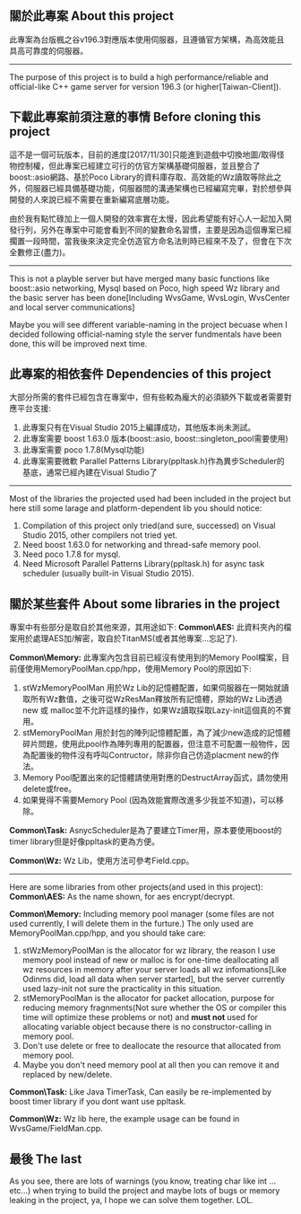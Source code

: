 關於此專案
About this project
----
此專案為台版楓之谷v196.3對應版本使用伺服器，且遵循官方架構，為高效能且具高可靠度的伺服器。


---

The purpose of this project is to build a high performance/reliable and official-like C++ game server for version 196.3 (or higher[Taiwan-Client]).

下載此專案前須注意的事情
Before cloning this project
----
這不是一個可玩版本，目前的進度[2017/11/30]只能進到遊戲中切換地圖/取得怪物控制權，但此專案已經建立可行的仿官方架構基礎伺服器，並且整合了boost::asio網路、基於Poco Library的資料庫存取、高效能的Wz讀取等除此之外，伺服器已經具備基礎功能，伺服器間的溝通架構也已經編寫完畢，對於想參與開發的人來說已經不需要在重新編寫底層功能。

由於我有點忙碌加上一個人開發的效率實在太慢，因此希望能有好心人一起加入開發行列，另外在專案中可能會看到不同的變數命名習慣，主要是因為這個專案已經擱置一段時間，當我後來決定完全仿造官方命名法則時已經來不及了，但會在下次全數修正(盡力)。

---

This is not a playble server but have merged many basic functions like boost::asio networking, Mysql based on Poco, high speed Wz library and the basic server has been done[Including WvsGame, WvsLogin, WvsCenter and local server communications]

Maybe you will see different variable-naming in the project becuase when I decided following official-naming style the server fundmentals have been done, this will be improved next time.

此專案的相依套件
Dependencies of this project
----
大部分所需的套件已經包含在專案中，但有些較為龐大的必須額外下載或者需要對應平台支援:
1. 此專案只有在Visual Studio 2015上編譯成功，其他版本尚未測試。
2. 此專案需要 boost 1.63.0 版本(boost::asio, boost::singleton_pool需要使用)
3. 此專案需要 poco 1.7.8(Mysql功能)
4. 此專案需要微軟 Parallel Patterns Library(ppltask.h)作為異步Scheduler的基底，通常已經內建在Visual Studio了


---

Most of the libraries the projected used had been included in the project but here still some larage and platform-dependent lib you should notice:
1. Compilation of this project only tried(and sure, successed) on Visual Studio 2015, other compilers not tried yet.
2. Need boost 1.63.0 for networking and thread-safe memory pool.
3. Need poco 1.7.8 for mysql.
4. Need Microsoft Parallel Patterns Library(ppltask.h) for async task scheduler (usually built-in Visual Studio 2015).

關於某些套件
About some libraries in the project
----
專案中有些部分是取自於其他來源，其用途如下:
**Common\AES:**
此資料夾內的檔案用於處理AES加/解密，取自於TitanMS(或者其他專案...忘記了).

**Common\Memory:**
此專案內包含目前已經沒有使用到的Memory Pool檔案，目前僅使用MemoryPoolMan.cpp/hpp，使用Memory Pool的原因如下:
1. stWzMemoryPoolMan 用於Wz Lib的記憶體配置，如果伺服器在一開始就讀取所有Wz數值，之後可從WzResMan釋放所有記憶體，原始的Wz Lib透過new 或 malloc並不允許這樣的操作，如果Wz讀取採取Lazy-init這個真的不實用。
2. stMemoryPoolMan 用於封包的陣列記憶體配置，為了減少new造成的記憶體碎片問題，使用此pool作為陣列專用的配置器，但注意不可配置一般物件，因為配置後的物件沒有呼叫Contructor，除非你自己仿造placment new的作法。
3. Memory Pool配置出來的記憶體請使用對應的DestructArray函式，請勿使用delete或free。
4. 如果覺得不需要Memory Pool (因為效能實際改進多少我並不知道)，可以移除。

**Common\Task:**
AsnycScheduler是為了要建立Timer用，原本要使用boost的timer library但是好像ppltask的更為方便。

**Common\Wz:**
Wz Lib，使用方法可參考Field.cpp。


---

Here are some libraries from other projects(and used in this project):
**Common\AES:**
As the name shown, for aes encrypt/decrypt.

**Common\Memory:**
Including memory pool manager (some files are not used currently, I will delete them in the furture.)
The only used are MemoryPoolMan.cpp/hpp, and you should take care:
1. stWzMemoryPoolMan is the allocator for wz library, the reason I use memory pool instead of new or malloc is for one-time deallocating all wz resources in memory after your server loads all wz infomations[Like Odinms did, load all data when server started], but the server currently used lazy-init not sure the practicality in this situation.
2. stMemoryPoolMan is the allocator for packet allocation, purpose for reducing memory fragnments(Not sure whether the OS or compiler this time will optimize these problems or not) and **must not** used for allocating variable object because  there is no constructor-calling in memory pool. 
3. Don't use delete or free to deallocate the resource that allocated from memory pool.
4. Maybe you don't need memory pool at all then you can remove it and replaced by new/delete.

**Common\Task:**
Like Java TimerTask, Can easily be re-implemented by boost timer library if you dont want use ppltask.

**Common\Wz:**
Wz lib here, the example usage can be found in WvsGame/FieldMan.cpp.


最後
The last
----
As you see, there are lots of warnings (you know, treating char like int ... etc...) when trying to build the project and maybe lots of bugs or memory leaking in the project, ya, I hope we can solve them together. LOL.
